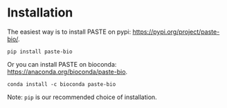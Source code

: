 # Installation

The easiest way is to install PASTE on pypi: https://pypi.org/project/paste-bio/. 

`pip install paste-bio` 

Or you can install PASTE on bioconda: https://anaconda.org/bioconda/paste-bio.

`conda install -c bioconda paste-bio`

Note: `pip` is our recommended choice of installation.